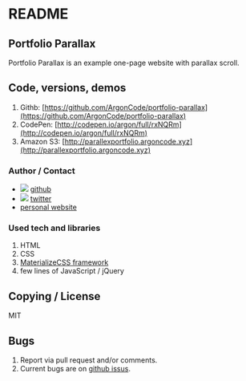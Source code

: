 # README
## Portfolio Parallax
Portfolio Parallax is an example one-page website with parallax scroll.

## Code, versions, demos
1. Githb: [https://github.com/ArgonCode/portfolio-parallax](https://github.com/ArgonCode/portfolio-parallax)
2. CodePen: [http://codepen.io/argon/full/rxNQRm](http://codepen.io/argon/full/rxNQRm)
3. Amazon S3: [http://parallexportfolio.argoncode.xyz](http://parallexportfolio.argoncode.xyz)

### Author / Contact
* ![](https://dl.dropboxusercontent.com/u/633848/Images/github_24_black.png) [github](http://www.github.com/argoncode)
* ![](https://dl.dropboxusercontent.com/u/633848/Images/twitter.png) [twitter](http://twitter.com/argoncode)
* [personal website](http://argoncode.com/contact)

### Used tech and libraries
1. HTML
2. CSS
3. [MaterializeCSS framework](http://www.materializecss.com)
4. few lines of JavaScript / jQuery

## Copying / License
MIT

## Bugs
1. Report via pull request and/or comments.
2. Current bugs are on [github issus](https://github.com/ArgonCode/portfolio-parallax/issues).
